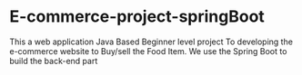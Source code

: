 # E-commerce-project-springBoot
This a web application Java Based Beginner level project To developing the e-commerce website to Buy/sell the Food Item. We use the Spring Boot to build the back-end part
